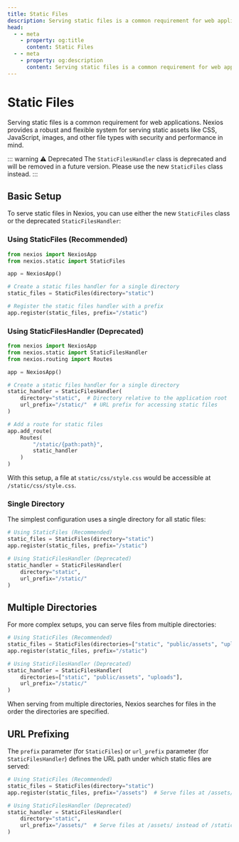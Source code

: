 ```yaml
---
title: Static Files
description: Serving static files is a common requirement for web applications. Nexios provides a robust and flexible system for serving static assets like CSS, JavaScript, images, and other file types with security and performance in mind.
head:
  - - meta
    - property: og:title
      content: Static Files
  - - meta
    - property: og:description
      content: Serving static files is a common requirement for web applications. Nexios provides a robust and flexible system for serving static assets like CSS, JavaScript, images, and other file types with security and performance in mind.
---
```


# Static Files

Serving static files is a common requirement for web applications. Nexios provides a robust and flexible system for serving static assets like CSS, JavaScript, images, and other file types with security and performance in mind.

::: warning ⚠️ Deprecated
The `StaticFilesHandler` class is deprecated and will be removed in a future version. Please use the new `StaticFiles` class instead.
:::

## Basic Setup

To serve static files in Nexios, you can use either the new `StaticFiles` class or the deprecated `StaticFilesHandler`:

### Using StaticFiles (Recommended)

```python
from nexios import NexiosApp
from nexios.static import StaticFiles

app = NexiosApp()

# Create a static files handler for a single directory
static_files = StaticFiles(directory="static")

# Register the static files handler with a prefix
app.register(static_files, prefix="/static")
```

### Using StaticFilesHandler (Deprecated)

```python
from nexios import NexiosApp
from nexios.static import StaticFilesHandler
from nexios.routing import Routes

app = NexiosApp()

# Create a static files handler for a single directory
static_handler = StaticFilesHandler(
    directory="static",  # Directory relative to the application root
    url_prefix="/static/"  # URL prefix for accessing static files
)

# Add a route for static files
app.add_route(
    Routes(
        "/static/{path:path}",
        static_handler
    )
)
```

With this setup, a file at `static/css/style.css` would be accessible at `/static/css/style.css`.

### Single Directory

The simplest configuration uses a single directory for all static files:

```python
# Using StaticFiles (Recommended)
static_files = StaticFiles(directory="static")
app.register(static_files, prefix="/static")

# Using StaticFilesHandler (Deprecated)
static_handler = StaticFilesHandler(
    directory="static",
    url_prefix="/static/"
)
```

## Multiple Directories

For more complex setups, you can serve files from multiple directories:

```python
# Using StaticFiles (Recommended)
static_files = StaticFiles(directories=["static", "public/assets", "uploads"])
app.register(static_files, prefix="/static")

# Using StaticFilesHandler (Deprecated)
static_handler = StaticFilesHandler(
    directories=["static", "public/assets", "uploads"],
    url_prefix="/static/"
)
```

When serving from multiple directories, Nexios searches for files in the order the directories are specified.

## URL Prefixing

The `prefix` parameter (for `StaticFiles`) or `url_prefix` parameter (for `StaticFilesHandler`) defines the URL path under which static files are served:

```python
# Using StaticFiles (Recommended)
static_files = StaticFiles(directory="static")
app.register(static_files, prefix="/assets")  # Serve files at /assets/ instead of /static/

# Using StaticFilesHandler (Deprecated)
static_handler = StaticFilesHandler(
    directory="static",
    url_prefix="/assets/"  # Serve files at /assets/ instead of /static/
)
```

